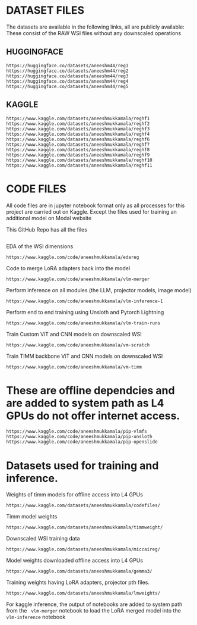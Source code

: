 # DATASET FILES

The datasets are available in the following links, all are publicly available:
These consist of the RAW WSI files without any downscaled operations

## HUGGINGFACE

```
https://huggingface.co/datasets/aneeshm44/reg1
https://huggingface.co/datasets/aneeshm44/reg2
https://huggingface.co/datasets/aneeshm44/reg3
https://huggingface.co/datasets/aneeshm44/reg4
https://huggingface.co/datasets/aneeshm44/reg5
``` 

## KAGGLE
 
```
https://www.kaggle.com/datasets/aneeshmukkamala/reghf1
https://www.kaggle.com/datasets/aneeshmukkamala/reghf2
https://www.kaggle.com/datasets/aneeshmukkamala/reghf3
https://www.kaggle.com/datasets/aneeshmukkamala/reghf4
https://www.kaggle.com/datasets/aneeshmukkamala/reghf6
https://www.kaggle.com/datasets/aneeshmukkamala/reghf7
https://www.kaggle.com/datasets/aneeshmukkamala/reghf8
https://www.kaggle.com/datasets/aneeshmukkamala/reghf9
https://www.kaggle.com/datasets/aneeshmukkamala/reghf10
https://www.kaggle.com/datasets/aneeshmukkamala/reghf11
```


# CODE FILES

All code files are in jupyter notebook format only as all processes for this project are carried out on Kaggle. 
Except the files used for training an additional model on Modal website 

This GitHub Repo has all the files

```

```

EDA of the WSI dimensions
```
https://www.kaggle.com/code/aneeshmukkamala/edareg
```

Code to merge LoRA adapters back into the model
```
https://www.kaggle.com/code/aneeshmukkamala/vlm-merger
``` 

Perform inference on all modules (the LLM, projector models, image model)
```
https://www.kaggle.com/code/aneeshmukkamala/vlm-inference-1
``` 

Perform end to end training using Unsloth and Pytorch Lightning
```
https://www.kaggle.com/code/aneeshmukkamala/vlm-train-runs
``` 

Train Custom ViT and CNN models on downscaled WSI
```
https://www.kaggle.com/code/aneeshmukkamala/vm-scratch
```

Train TIMM backbone ViT and CNN models on downscaled WSI
```
https://www.kaggle.com/code/aneeshmukkamala/vm-timm
```


# These are offline dependcies and are added to system path as L4 GPUs do not offer internet access. 
```
https://www.kaggle.com/code/aneeshmukkamala/pip-vlmfs
https://www.kaggle.com/code/aneeshmukkamala/pip-unsloth
https://www.kaggle.com/code/aneeshmukkamala/pip-openslide
```



# Datasets used for training and inference. 

Weights of timm models for offline access into L4 GPUs
```
https://www.kaggle.com/datasets/aneeshmukkamala/codefiles/
```

Timm model weights
```
https://www.kaggle.com/datasets/aneeshmukkamala/timmweight/
```

Downscaled WSI training data
```
https://www.kaggle.com/datasets/aneeshmukkamala/miccaireg/
```

Model weights downloaded offline access into L4 GPUs
```
https://www.kaggle.com/datasets/aneeshmukkamala/gemma3/
```

Training weights having LoRA adapters, projector pth files.
```
https://www.kaggle.com/datasets/aneeshmukkamala/lmweights/
```

For kaggle inference, the output of notebooks are added to system path 
from the ``` vlm-merger``` notebook to load the LoRA merged model into the ``` vlm-inference``` notebook
